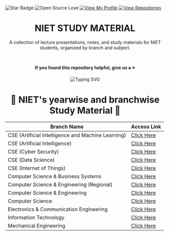 ![Star Badge](https://img.shields.io/static/v1?label=%F0%9F%8C%9F&message=If%20Useful&style=style=flat&color=BC4E99)
![Open Source Love](https://badges.frapsoft.com/os/v1/open-source.svg?v=103)
[![View My Profile](https://img.shields.io/badge/View-My_Profile-green?logo=GitHub)](https://github.com/DevGoyalG)
[![View Repositories](https://img.shields.io/badge/View-My_Repositories-blue?logo=GitHub)](https://github.com/DevGoyalG?tab=repositories)

<h1 align="center"> NIET STUDY MATERIAL </h1>
<p align="center"> A collection of lecture presentations, notes, and study materials for NIET students, organized by branch and subject. </p>

<br>
<p align="center"> <b> If you found this repository helpful, give us a  ⭐️ </b> </p>
<p align="center"><img src="https://readme-typing-svg.demolab.com?font=Segoe+script&duration=1000&pause=1000&center=true&vCenter=true&random=false&width=435&lines=Goal+%3A+20+%E2%98%85" alt="Typing SVG" /></a> </p>

<H1 align="center"> 🔷 NIET's yearwise and branchwise Study Material 🔷 </H1>


| Branch Name                                               | Access Link  |
|-----------------------------------------------------------|--------------|
| CSE (Artificial Intelligence and Machine Learning)        | [Click Here](https://github.com/DevGoyalG/NIET-Study-Material/tree/main/CSE%20(Artificial%20Intelligence%20and%20Machine%20Learning)/Third%20Year) |
| CSE (Artificial Intelligence)                             | [Click Here]() |
| CSE (Cyber Security)                                      | [Click Here]() |
| CSE (Data Science)                                        | [Click Here]() |
| CSE (Internet of Things)                                  | [Click Here]() |
| Computer Science & Business Systems                       | [Click Here]() |
| Computer Science & Engineering (Regional)                 | [Click Here]() |
| Computer Science & Engineering                            | [Click Here]() |
| Computer Science                                          | [Click Here]() |
| Electronics & Communication Engineering                   | [Click Here]() |
| Information Technology                                    | [Click Here]() |
| Mechanical Engineering                                    | [Click Here]() |
